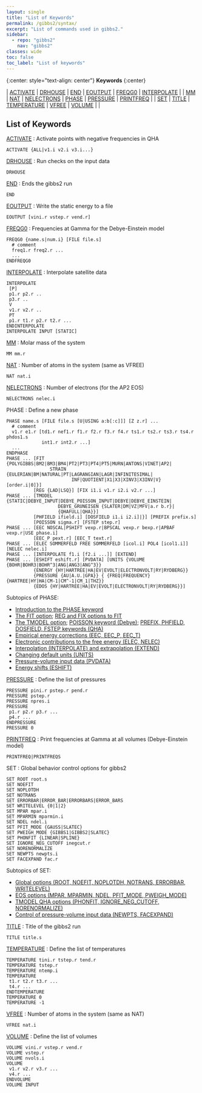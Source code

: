 ```yaml
---
layout: single
title: "List of Keywords"
permalink: /gibbs2/syntax/
excerpt: "List of commands used in gibbs2."
sidebar:
  - repo: "gibbs2"
    nav: "gibbs2" 
classes: wide
toc: false
toc_label: "List of keywords"
---
```


{:center: style="text-align: center"}
**Keywords**
{:center}

| [ACTIVATE](#key-activate) | [DRHOUSE](#key-drhouse) | [END](#key-end)                 | [EOUTPUT](#key-eoutput) | [FREQG0](#key-freqg0)     | [INTERPOLATE](#key-interpolate) |
| [MM](#key-mm)             | [NAT](#key-nat)         | [NELECTRONS](#key-nelectrons)   | [PHASE](#key-phase)     | [PRESSURE](#key-pressure) | [PRINTFREQ](#key-printfreq)     |
| [SET](#key-set)           | [TITLE](#key-title)     | [TEMPERATURE](#key-temperature) | [VFREE](#key-vfree)     | [VOLUME](#key-volume)     |                                 |

## List of Keywords

<a id="key-activate"></a>
[ACTIVATE](/gibbs2/manual/tmodels/#g2-optionalglobal)
: Activate points with negative frequencies in QHA
~~~
ACTIVATE {ALL|v1.i v2.i v3.i...}
~~~

<a id="key-drhouse"></a>
[DRHOUSE](/gibbs2/manual/basickeywords/#g2-optional)
: Run checks on the input data
~~~
DRHOUSE
~~~

<a id="key-end"></a>
[END](/gibbs2/manual/basickeywords/#g2-optional)
: Ends the gibbs2 run
~~~
END
~~~

<a id="key-eoutput"></a>
[EOUTPUT](/gibbs2/manual/basickeywords/#g2-optional)
: Write the static energy to a file
~~~
EOUTPUT [vini.r vstep.r vend.r]
~~~

<a id="key-freqg0"></a>
[FREQG0](/gibbs2/manual/tmodels/#g2-debeins)
: Frequencies at Gamma for the Debye-Einstein model
~~~
FREQG0 {name.s|num.i} [FILE file.s]
  # comment
  freq1.r freq2.r ...
  ...
ENDFREQG0
~~~

<a id="key-interpolate"></a>
[INTERPOLATE](/gibbs2/manual/interpolation/)
: Interpolate satellite data
~~~
INTERPOLATE
 [P]
 p1.r p2.r ..
 p3.r ..
 V
 v1.r v2.r ..
 PT
 p1.r t1.r p2.r t2.r ...
ENDINTERPOLATE
INTERPOLATE INPUT [STATIC]
~~~

<a id="key-mm"></a>
[MM](/gibbs2/manual/basickeywords/#g2-mandatory)
: Molar mass of the system
~~~
MM mm.r
~~~

<a id="key-nat"></a>
[NAT](/gibbs2/manual/basickeywords/#g2-mandatory)
: Number of atoms in the system (same as VFREE)
~~~
NAT nat.i
~~~

<a id="key-nelectrons"></a>
[NELECTRONS](/gibbs2/manual/eos/#g2-optionalglobal)
: Number of electrons (for the AP2 EOS)
~~~
NELECTRONS nelec.i
~~~

<a id="key-phase"></a>
PHASE
: Define a new phase 
~~~
PHASE name.s [FILE file.s [U|USING a:b[:c]]] [Z z.r] ...
  # comment
  v1.r e1.r [td1.r nef1.r f1.r f2.r f3.r f4.r ts1.r ts2.r ts3.r ts4.r phdos1.s
             int1.r int2.r ...]
  ...
ENDPHASE
PHASE ... [FIT {POLYGIBBS|BM2|BM3|BM4|PT2|PT3|PT4|PT5|MURN|ANTONS|VINET|AP2|
                STRAIN {EULERIAN|BM|NATURAL|PT|LAGRANGIAN|LAGR|INFINITESIMAL|
                        INF|QUOTIENT|X1|X3|XINV3|X3INV|V} [order.i|0]}]
          [REG {LAD|LSQ}] [FIX i1.i v1.r i2.i v2.r ...]
PHASE ... [TMODEL {STATIC|DEBYE_INPUT|DEBYE_POISSON_INPUT|DEBYE|DEBYE_EINSTEIN|
                   DEBYE_GRUNEISEN {SLATER|DM|VZ|MFV|a.r b.r}|
                   {QHAFULL|QHA}}]
          [PHFIELD ifield.i] [DOSFIELD i1.i i2.i]|}] [PREFIX prefix.s]
          [POISSON sigma.r] [FSTEP step.r]
PHASE ... [EEC NOSCAL|PSHIFT vexp.r|BPSCAL vexp.r bexp.r|APBAF vexp.r|USE phase.i]
          [EEC_P pext.r] [EEC_T text.r] 
PHASE ... [ELEC SOMMERFELD FREE SOMMERFELD [icol.i] POL4 [icol1.i]] [NELEC nelec.i]
PHASE ... [INTERPOLATE f1.i [f2.i ...]] [EXTEND]
PHASE ... [ESHIFT eshift.r] [PVDATA] [UNITS {VOLUME {BOHR|BOHR3|BOHR^3|ANG|ANG3|ANG^3}}
          {ENERGY {HY|HARTREE|HA|EV|EVOLT|ELECTRONVOLT|RY|RYDBERG}}
          {PRESSURE {AU|A.U.|GPA}} { {FREQ|FREQUENCY} {HARTREE|HY|HA|CM-1|CM^-1|CM_1|THZ}}
          {EDOS {HY|HARTREE|HA|EV|EVOLT|ELECTRONVOLT|RY|RYDBERG}}]
~~~
Subtopics of PHASE:
* [Introduction to the PHASE keyword](/gibbs2/manual/basickeywords/#g2-mandatory)
* [The FIT option](/gibbs2/manual/eos/#g2-eos); [REG and FIX options to FIT](/gibbs2/manual/eos/#g2-optionalphase)
* [The TMODEL option](/gibbs2/manual/tmodels/#g2-tmodels); 
  [POISSON keyword (Debye)](/gibbs2/manual/tmodels/#g2-debye); 
  [PREFIX, PHFIELD, DOSFIELD, FSTEP keywords (QHA)](/gibbs2/manual/tmodels/#g2-qha)
* [Empirical energy corrections (EEC, EEC_P, EEC_T)](/gibbs2/manual/eec/) 
* [Electronic contributions to the free energy (ELEC, NELEC)](/gibbs2/manual/elec/)
* [Interpolation (INTERPOLATE) and extrapolation (EXTEND)](/gibbs2/manual/interpolation/)
* [Changing default units (UNITS)](/gibbs2/manual/misc/#g2-units)
* [Pressure-volume input data (PVDATA)](/gibbs2/manual/misc/#g2-pvdata)
* [Energy shifts (ESHIFT)](/gibbs2/manual/misc/#g2-eshift)

<a id="key-pressure"></a>
[PRESSURE](/gibbs2/manual/basickeywords/#g2-vpt)
: Define the list of pressures
~~~
PRESSURE pini.r pstep.r pend.r
PRESSURE pstep.r
PRESSURE npres.i
PRESSURE
 p1.r p2.r p3.r ...
 p4.r ...
ENDPRESSURE
PRESSURE 0
~~~

<a id="key-printfreq"></a>
[PRINTFREQ](/gibbs2/manual/tmodels/#g2-debeins)
: Print frequencies at Gamma at all volumes (Debye-Einstein model)
~~~
PRINTFREQ|PRINTFREQS
~~~

<a id="key-set"></a>
SET
: Global behavior control options for gibbs2
~~~
SET ROOT root.s
SET NOEFIT
SET NOPLOTDH
SET NOTRANS
SET ERRORBAR|ERROR_BAR|ERRORBARS|ERROR_BARS
SET WRITELEVEL {0|1|2}
SET MPAR mpar.i
SET MPARMIN mparmin.i
SET NDEL ndel.i
SET PFIT_MODE {GAUSS|SLATEC}
SET PWEIGH_MODE {GIBBS1|GIBBS2|SLATEC}
SET PHONFIT {LINEAR|SPLINE}
SET IGNORE_NEG_CUTOFF inegcut.r
SET NORENORMALIZE
SET NEWPTS newpts.i
SET FACEXPAND fac.r
~~~
Subtopics of SET:
* [Global options (ROOT, NOEFIT, NOPLOTDH, NOTRANS, ERRORBAR, WRITELEVEL)](/gibbs2/manual/inputoutput/#g2-setoptions)
* [EOS options (MPAR, MPARMIN, NDEL, PFIT_MODE, PWEIGH_MODE)](/gibbs2/manual/eos/#g2-optionalglobal)
* [TMODEL QHA options (PHONFIT, IGNORE_NEG_CUTOFF, NORENORMALIZE)](/gibbs2/manual/tmodels/#g2-optionalglobal)
* [Control of pressure-volume input data (NEWPTS, FACEXPAND)](/gibbs2/manual/misc/#g2-pvdata)

<a id="key-title"></a>
[TITLE](/gibbs2/manual/basickeywords/#g2-optional)
: Title of the gibbs2 run
~~~
TITLE title.s
~~~

<a id="key-temperature"></a>
[TEMPERATURE](/gibbs2/manual/basickeywords/#g2-vpt)
: Define the list of temperatures
~~~
TEMPERATURE tini.r tstep.r tend.r
TEMPERATURE tstep.r
TEMPERATURE ntemp.i
TEMPERATURE
 t1.r t2.r t3.r ...
 t4.r ...
ENDTEMPERATURE
TEMPERATURE 0
TEMPERATURE -1
~~~

<a id="key-vfree"></a>
[VFREE](/gibbs2/manual/basickeywords/#g2-mandatory)
: Number of atoms in the system (same as NAT)
~~~
VFREE nat.i
~~~

<a id="key-volume"></a>
[VOLUME](/gibbs2/manual/basickeywords/#g2-vpt)
: Define the list of volumes
~~~
VOLUME vini.r vstep.r vend.r
VOLUME vstep.r
VOLUME nvols.i
VOLUME
 v1.r v2.r v3.r ...
 v4.r ...
ENDVOLUME
VOLUME INPUT
~~~
